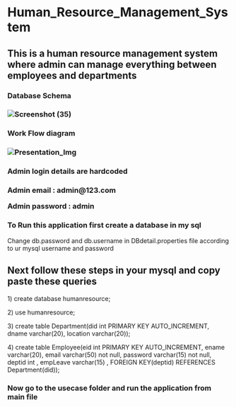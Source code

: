 <h1>Human_Resource_Management_System</h1>
<h2>This is a human resource management system where admin can manage everything between employees and departments</h3>

<h3>Database Schema<h3/>

![Screenshot (35)](https://user-images.githubusercontent.com/102857782/219963220-daa634cf-4cce-4e04-a42b-6e9136f571cd.png)


<h3>Work Flow diagram <h3/>

![Presentation_Img](https://user-images.githubusercontent.com/102857782/219963184-83259c11-ca94-45fc-91f6-56dfa98f9c0d.png)

<h3>Admin login details are hardcoded <h3/>
<p>Admin email : admin@123.com</p>
<p>Admin password : admin</p>

<h3> To Run this application first create a database in my sql</h3>
<p>Change db.password and db.username in DBdetail.properties file according to ur mysql username and password </p>

<h2>Next follow these steps in your mysql and copy paste these queries</h2>
<p>1) create database humanresource;</p>
<p>2) use humanresource;</p>
<p>3) create table Department(did int PRIMARY KEY AUTO_INCREMENT, dname varchar(20), location varchar(20));</p>
<p>4) create table Employee(eid int PRIMARY KEY AUTO_INCREMENT, ename varchar(20), email varchar(50) not null, password varchar(15) not null, deptid int , empLeave varchar(15) , FOREIGN KEY(deptid) REFERENCES Department(did));</p>

<h3>Now go to the usecase folder and run the application from main file </h3>


